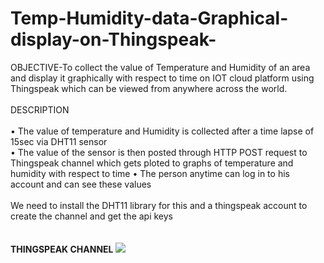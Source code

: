 # Temp-Humidity-data-Graphical-display-on-Thingspeak-

OBJECTIVE-To collect the value of Temperature and Humidity of an area and display it graphically with respect to time on IOT cloud platform using Thingspeak which can be viewed from anywhere across the world.<br><br>
DESCRIPTION<br><br>
•	The value of temperature and Humidity is collected after a time lapse of 15sec via DHT11 sensor <br>
•	The value of the sensor is then posted through HTTP POST request to Thingspeak channel which gets ploted to graphs of temperature and humidity with respect to time
• The person anytime can log in to his account and can see these values <br><br>
We need to install the DHT11 library for this and a thingspeak account to create the channel and get the api keys<br><br><br>
<b>THINGSPEAK CHANNEL</b>
<img src="C:\Users\anmol\Downloads">

